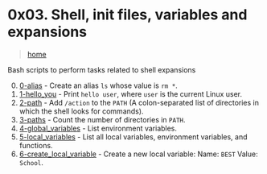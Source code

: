 # 0x03. Shell, init files, variables and expansions

> [home](../README.md)

Bash scripts to perform tasks related to shell expansions

0. [0-alias](./0-alias) - Create an alias `ls` whose value is `rm *`.
1. [1-hello_you](./1-hello_you) - Print `hello user`, where `user` is the
   current Linux user.
2. [2-path](./2-path) - Add `/action` to the `PATH` (A colon-separated list of
   directories in which the shell looks for commands).
3. [3-paths](./3-paths) - Count the number of directories in `PATH`.
4. [4-global_variables](./4-global_variables) - List environment variables.
5. [5-local_variables](./5-local_variables) - List all local variables,
   environment variables, and functions.
6. [6-create_local_variable](./6-create_local_variable) - Create a new local
   variable: Name: `BEST` Value: `School`.
